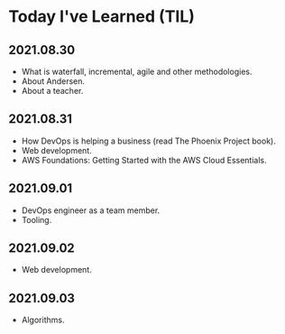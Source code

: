 # Today I've Learned (TIL)

## 2021.08.30
- What is waterfall, incremental, agile and other methodologies.
- About Andersen.
- About a teacher.

## 2021.08.31
- How DevOps is helping a business (read The Phoenix Project book).
- Web development.
- AWS Foundations: Getting Started with the AWS Cloud Essentials.

## 2021.09.01
- DevOps engineer as a team member.
- Tooling.

## 2021.09.02
- Web development.

## 2021.09.03
- Algorithms.
